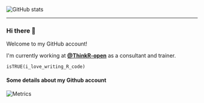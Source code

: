 ![GitHub stats](https://github-readme-stats.vercel.app/api?username=arthurData&count_private=true&theme=buefy&border_radius=30&hide_border=false&border_color=#FF80ED
)

---

### Hi there 👋

Welcome to my GitHub account!

I'm currently working at **[@ThinkR-open](https://github.com/ThinkR-open)** as a consultant and trainer.

`isTRUE(i_love_writing_R_code)`



#### Some details about my Github account

![Metrics](https://metrics.lecoq.io/arthurData?template=classic&languages=1&isocalendar=1&activity=1&notable=1&lines=1&followup=1&isocalendar.duration=half-year&languages.limit=8&languages.sections=most-used&languages.colors=github&languages.threshold=0%25&languages.indepth=false&languages.analysis.timeout=15&languages.categories=markup%2C%20programming&languages.recent.categories=markup%2C%20programming&languages.recent.load=300&languages.recent.days=14&followup.sections=repositories&activity.limit=5&activity.load=300&activity.days=14&activity.filter=all&activity.visibility=all&activity.timestamps=false&notable.from=organization&notable.repositories=false&config.timezone=Europe%2FParis)
